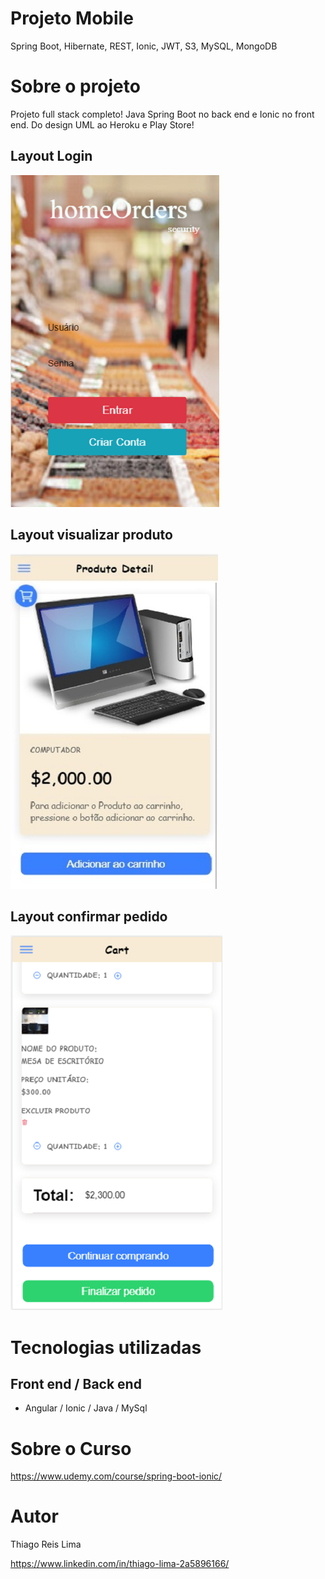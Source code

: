 # Projeto Mobile
  Spring Boot, Hibernate, REST, Ionic, JWT, S3, MySQL, MongoDB

# Sobre o projeto

Projeto full stack completo! Java Spring Boot no back end e Ionic no front end. Do design UML ao Heroku e Play Store!

## Layout Login
![Mobile 1](https://github.com/Thiago771414/imagensProjetos/blob/main/slices/mobile/mobile1.png)

## Layout visualizar produto
![Mobile 2](https://github.com/Thiago771414/imagensProjetos/blob/main/slices/mobile/mobile2.jpg)

## Layout confirmar pedido
![Mobile 3](https://github.com/Thiago771414/imagensProjetos/blob/main/slices/mobile/mobile3.png)

# Tecnologias utilizadas

## Front end / Back end
- Angular / Ionic / Java / MySql 

# Sobre o Curso
https://www.udemy.com/course/spring-boot-ionic/

# Autor

Thiago Reis Lima

https://www.linkedin.com/in/thiago-lima-2a5896166/
